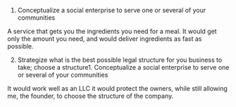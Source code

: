 1. Conceptualize a social enterprise to serve one or several of your communities

A service that gets you the ingredients you need for a meal. It would get only the amount you need, and would deliver ingredients as fast as possible.

2. Strategize what is the best possible legal structure for you business to take; choose a structure1. Conceptualize a social enterprise to 
serve one or several of your communities

It would work well as an LLC it would protect the owners, while still allowing me, the founder, to choose the structure of the company.